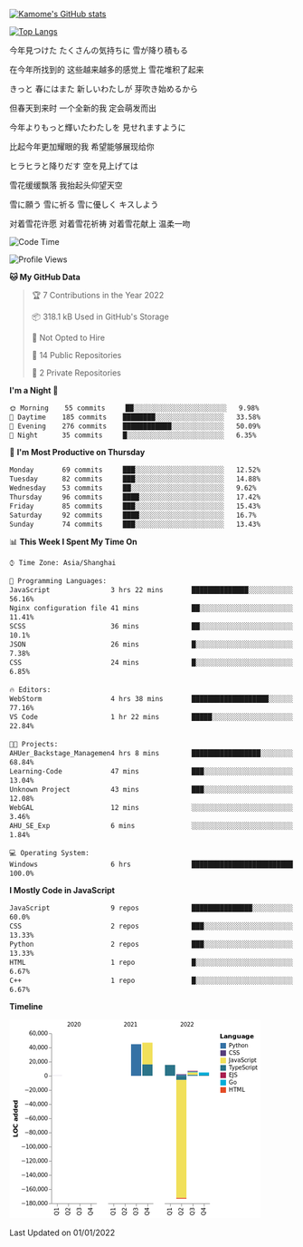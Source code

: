 [![Kamome's GitHub stats](https://github-readme-stats.vercel.app/api?username=MakinoharaShoko)](https://github.com/anuraghazra/github-readme-stats)

[![Top Langs](https://github-readme-stats.vercel.app/api/top-langs/?username=MakinoharaShoko&layout=compact)](https://github.com/anuraghazra/github-readme-stats)

今年見つけた たくさんの気持ちに 雪が降り積もる

在今年所找到的 这些越来越多的感觉上 雪花堆积了起来

きっと 春にはまた 新しいわたしが 芽吹き始めるから

但春天到来时 一个全新的我 定会萌发而出

今年よりもっと輝いたわたしを 見せれますように

比起今年更加耀眼的我 希望能够展现给你

ヒラヒラと降りだす 空を見上げては

雪花缓缓飘落 我抬起头仰望天空

雪に願う 雪に祈る 雪に優しく キスしよう

对着雪花许愿 对着雪花祈祷 对着雪花献上 温柔一吻

<!--
**MakinoharaShoko/MakinoharaShoko** is a ✨ _special_ ✨ repository because its `README.md` (this file) appears on your GitHub profile.

Here are some ideas to get you started:

- 🔭 I’m currently working on ...
- 🌱 I’m currently learning ...
- 👯 I’m looking to collaborate on ...
- 🤔 I’m looking for help with ...
- 💬 Ask me about ...
- 📫 How to reach me: ...
- 😄 Pronouns: ...
- ⚡ Fun fact: ...
-->

<!--START_SECTION:waka-->
![Code Time](http://img.shields.io/badge/Code%20Time-20%20hrs%2024%20mins-blue)

![Profile Views](http://img.shields.io/badge/Profile%20Views-22-blue)

**🐱 My GitHub Data** 

> 🏆 7 Contributions in the Year 2022
 > 
> 📦 318.1 kB Used in GitHub's Storage 
 > 
> 🚫 Not Opted to Hire
 > 
> 📜 14 Public Repositories 
 > 
> 🔑 2 Private Repositories  
 > 
**I'm a Night 🦉** 

```text
🌞 Morning    55 commits     ██░░░░░░░░░░░░░░░░░░░░░░░   9.98% 
🌆 Daytime    185 commits    ████████░░░░░░░░░░░░░░░░░   33.58% 
🌃 Evening    276 commits    ████████████░░░░░░░░░░░░░   50.09% 
🌙 Night      35 commits     █░░░░░░░░░░░░░░░░░░░░░░░░   6.35%

```
📅 **I'm Most Productive on Thursday** 

```text
Monday       69 commits     ███░░░░░░░░░░░░░░░░░░░░░░   12.52% 
Tuesday      82 commits     ███░░░░░░░░░░░░░░░░░░░░░░   14.88% 
Wednesday    53 commits     ██░░░░░░░░░░░░░░░░░░░░░░░   9.62% 
Thursday     96 commits     ████░░░░░░░░░░░░░░░░░░░░░   17.42% 
Friday       85 commits     ███░░░░░░░░░░░░░░░░░░░░░░   15.43% 
Saturday     92 commits     ████░░░░░░░░░░░░░░░░░░░░░   16.7% 
Sunday       74 commits     ███░░░░░░░░░░░░░░░░░░░░░░   13.43%

```


📊 **This Week I Spent My Time On** 

```text
⌚︎ Time Zone: Asia/Shanghai

💬 Programming Languages: 
JavaScript               3 hrs 22 mins       ██████████████░░░░░░░░░░░   56.16% 
Nginx configuration file 41 mins             ██░░░░░░░░░░░░░░░░░░░░░░░   11.41% 
SCSS                     36 mins             ██░░░░░░░░░░░░░░░░░░░░░░░   10.1% 
JSON                     26 mins             █░░░░░░░░░░░░░░░░░░░░░░░░   7.38% 
CSS                      24 mins             █░░░░░░░░░░░░░░░░░░░░░░░░   6.85%

🔥 Editors: 
WebStorm                 4 hrs 38 mins       ███████████████████░░░░░░   77.16% 
VS Code                  1 hr 22 mins        █████░░░░░░░░░░░░░░░░░░░░   22.84%

🐱‍💻 Projects: 
AHUer_Backstage_Managemen4 hrs 8 mins        █████████████████░░░░░░░░   68.84% 
Learning-Code            47 mins             ███░░░░░░░░░░░░░░░░░░░░░░   13.04% 
Unknown Project          43 mins             ███░░░░░░░░░░░░░░░░░░░░░░   12.08% 
WebGAL                   12 mins             ░░░░░░░░░░░░░░░░░░░░░░░░░   3.46% 
AHU_SE_Exp               6 mins              ░░░░░░░░░░░░░░░░░░░░░░░░░   1.84%

💻 Operating System: 
Windows                  6 hrs               █████████████████████████   100.0%

```

**I Mostly Code in JavaScript** 

```text
JavaScript               9 repos             ███████████████░░░░░░░░░░   60.0% 
CSS                      2 repos             ███░░░░░░░░░░░░░░░░░░░░░░   13.33% 
Python                   2 repos             ███░░░░░░░░░░░░░░░░░░░░░░   13.33% 
HTML                     1 repo              █░░░░░░░░░░░░░░░░░░░░░░░░   6.67% 
C++                      1 repo              █░░░░░░░░░░░░░░░░░░░░░░░░   6.67%

```


**Timeline**

![Chart not found](https://raw.githubusercontent.com/MakinoharaShoko/MakinoharaShoko/main/charts/bar_graph.png) 


 Last Updated on 01/01/2022
<!--END_SECTION:waka-->
